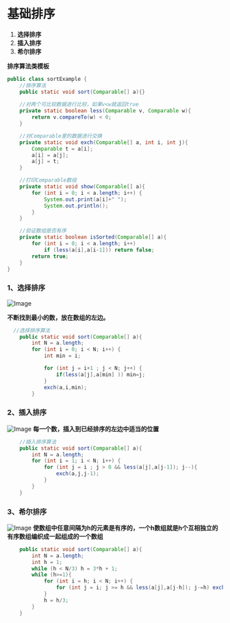 # 基础排序
1. **选择排序**
1. **插入排序**
1. **希尔排序**

**排序算法类模板**
```java
public class sortExample {
    //排序算法
    public static void sort(Comparable[] a){}
    
    //对两个可比较数据进行比较，如果v<w就返回true
    private static boolean less(Comparable v, Comparable w){
        return v.compareTo(w) < 0;
    }

    //对Comparable里的数据进行交换
    private static void exch(Comparable[] a, int i, int j){
        Comparable t = a[i];
        a[i] = a[j];
        a[j] = t;
    }

    //打印Comparable数组
    private static void show(Comparable[] a){
        for (int i = 0; i < a.length; i++) {
            System.out.print(a[i]+" ");
            System.out.println();
        }
    }

    //验证数组是否有序
    private static boolean isSorted(Comparable[] a){
        for (int i = 0; i < a.length; i++)
            if (less(a[i],a[i-1])) return false;
        return true;
    }
}
```
### 
### **1、选择排序**
![Image](E:\学习/medley/resources/B1mNvmHUF_S1x689mBUY.gif)

**不断找到最小的数，放在数组的左边。**
```java
  //选择排序算法
    public static void sort(Comparable[] a){
        int N = a.length;
        for (int i = 0; i < N; i++) {
            int min = i;

            for (int j = i+1 ; j < N; j++) {
                if(less(a[j],a[min] )) min=j;
            }
            exch(a,i,min);
        }
```


### **2、插入排序**
![Image](E:\学习/medley/resources/B1mNvmHUF_r1eKwoXrIt.gif)
**每一个数，插入到已经排序的左边中适当的位置**
```java
    //插入排序算法
    public static void sort(Comparable[] a){
        int N = a.length;
        for (int i = 1; i < N; i++) {
            for (int j = i ; j > 0 && less(a[j],a[j-1]); j--){
                exch(a,j,j-1);
            }
        }
    }
```

### 
### **3、希尔排序**
![Image](E:\学习/medley/resources/B1mNvmHUF_BkxPfpmSIt.png)
**使数组中任意间隔为h的元素是有序的，一个h数组就是h个互相独立的有序数组编织成一起组成的一个数组**
```java
    public static void sort(Comparable[] a){
        int N = a.length;
        int h = 1;
        while (h < N/3) h = 3*h + 1;
        while (h>=1){
            for (int i = h; i < N; i++) {
                for (int j = i; j >= h && less(a[j],a[j-h]); j-=h) exch(a,j,j-h);
            }
            h = h/3;
        }
    }
```

